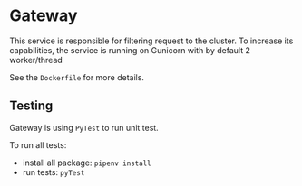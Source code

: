 
# Gateway 

This service is responsible for filtering request to the cluster.
To increase its capabilities, the service is running on Gunicorn with 
by default 2 worker/thread

See the `Dockerfile` for more details.

## Testing

Gateway is using `PyTest` to run unit test.


To run all tests:
- install all package: `pipenv install`
- run tests: `pyTest`

